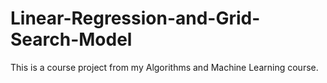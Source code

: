 # Linear-Regression-and-Grid-Search-Model
This is a course project from my Algorithms and Machine Learning course.
